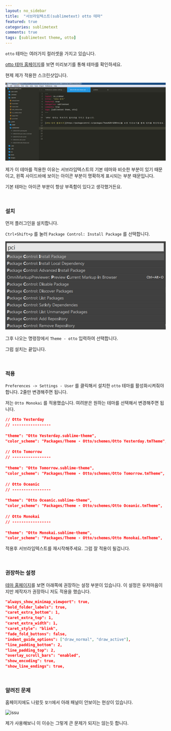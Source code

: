 ```yaml
---
layout: no_sidebar
title:  "서브라임텍스트(sublimetext) otto 테마"
featured: true
categories: sublimetext
comments: true
tags: [sublimetext theme, otto]
---
```


`otto` 테마는 여러가지 컬러셋을 가지고 있습니다.

[otto 테마 홈페이지](https://packagecontrol.io/packages/Theme%20-%20Otto)를 보면 미리보기를 통해 테마를 확인하세요.

현제 제가 적용한 스크린샷입니다.

![Sync View Scroll](/images/sublimetext/demun-223.jpg)

제가 이 테마를 적용한 이유는 서브라임텍스트의 기본 테마와 비슷한 부분이 있기 때문이고, 왼쪽 사이드바에 보이는 아이콘 부분이 명확하게 표시되는 부분 때문입니다.

기본 테마는 아이콘 부분이 항상 부족함이 있다고 생각했거든요.


<br>

### 설치

먼저 플러그인을 설치합니다.

`Ctrl+Shift+p` 를 눌러 `Package Control: Install Package` 를 선택합니다.

![package control](/images/sublimetext/demun-003.jpg)

그후 나오는 명령창에서 `Theme - otto` 입력하여 선택합니다.

그럼 설치는 끝입니다.




<br>

### 적용

`Preferences -> Settings - User` 를 클릭해서 설치한 `otto` 테마를 활성화시켜줘야 합니다.
2줄만 변경해주면 됩니다.

저는 `Otto Monokai` 를 적용했습니다. 여려분은 원하는 테마를 선택해서 변경해주면 됩니다.

```json
// Otto Yesterday
// -----------------

"theme": "Otto Yesterday.sublime-theme",
"color_scheme": "Packages/Theme - Otto/schemes/Otto Yesterday.tmTheme",

// Otto Tomorrow
// -----------------

"theme": "Otto Tomorrow.sublime-theme",
"color_scheme": "Packages/Theme - Otto/schemes/Otto Tomorrow.tmTheme",

// Otto Oceanic
// -----------------

"theme": "Otto Oceanic.sublime-theme",
"color_scheme": "Packages/Theme - Otto/schemes/Otto Oceanic.tmTheme",

// Otto Monokai
// -----------------

"theme": "Otto Monokai.sublime-theme",
"color_scheme": "Packages/Theme - Otto/schemes/Otto Monokai.tmTheme",
```

적용후 서브라임텍스트를 재시작해주세요. 그럼 잘 적용이 될겁니다.




<br>

### 권장하는 설정

[테마 홈페이지](https://packagecontrol.io/packages/Theme%20-%20Otto)를 보면 아래쪽에 권장하는 설정 부분이 있습니다. 이 설정은 유저마음이지만 제작자가 권장하니 저도 적용을 했습니다.

```json
"always_show_minimap_viewport": true,
"bold_folder_labels": true,
"caret_extra_bottom": 1,
"caret_extra_top": 1,
"caret_extra_width": 1,
"caret_style": "blink",
"fade_fold_buttons": false,
"indent_guide_options": ["draw_normal", "draw_active"],
"line_padding_bottom": 2,
"line_padding_top": 2,
"overlay_scroll_bars": "enabled",
"show_encoding": true,
"show_line_endings": true,
```


<br>

### 알려진 문제

홈페이지에도 나왔듯 `찾기`에서 아래 패널이 안보이는 현상이 있습니다.

![issu](https://packagecontrol.io/readmes/img/14ffa0adf75199f1be2f31ee22096800e6769fab.gif)

제가 사용해보니 이 이슈는 그렇게 큰 문제가 되지는 않는듯 합니다. 